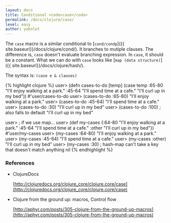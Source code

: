 ```yaml
---
layout: docs
title: Conditional <code>case</code>
permalink: /docs/clojure/case/
level: easy
author: yokolet
---
```


The `case` macro is a similar conditional to [`cond/condp`]({{ site.baseurl}}/docs/clojure/cond/).
It branches to mutiple clauses.
The difference is, `case` doesn't evaluate branching expression.
In `case`, it should be a constant.
What we can do with `case` looks like [`map (data structure)`]({{ site.baseurl}}/docs/clojure/hash/).

The syntax is: `(case e & clauses)`

{% highlight clojure %}
user> (defn cases-to-do
        [temp]
        (case temp
          :65-80 "I'll enjoy walking at a park."
          :45-64 "I'll spend time at a cafe."
          "I'll curl up in my bed"))
#'user/cases-to-do
user> (cases-to-do :65-80)
"I'll enjoy walking at a park."
user> (cases-to-do :45-64)
"I'll spend time at a cafe."
user> (cases-to-do :30)
"I'll curl up in my bed"
user> (cases-to-do :100) ; also falls to default
"I'll curl up in my bed"

user> ; if we use map...
user> (def my-cases {:64-80 "I'll enjoy walking at a park."
                     :45-64 "I'll spend time at a cafe."
                     :other "I'll curl up in my bed"})
#'user/my-cases
user> (my-cases :64-80)
"I'll enjoy walking at a park."
user> (my-cases :45-64)
"I'll spend time at a cafe."
user> (my-cases :other)
"I'll curl up in my bed"
user> (my-cases :30) ; hash-map can't take a key that doesn't match anything
nil
{% endhighlight %}


### References

- ClojureDocs

    [http://clojuredocs.org/clojure_core/clojure.core/case](http://clojuredocs.org/clojure_core/clojure.core/case)


- Clojure from the ground up: macros, Control flow

    [http://aphyr.com/posts/305-clojure-from-the-ground-up-macros](http://aphyr.com/posts/305-clojure-from-the-ground-up-macros)
